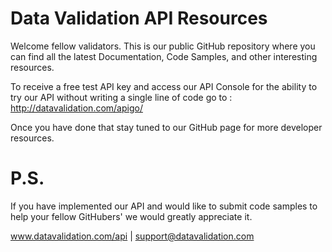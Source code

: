 Data Validation API Resources
===

Welcome fellow validators. This is our public GitHub repository where you can find 
all the latest Documentation, Code Samples, and other interesting resources. 

To receive a free test API key and access our API Console for the ability to try our API 
without writing a single line of code go to : http://datavalidation.com/apigo/

Once you have done that stay tuned to our GitHub page for more developer resources. 

P.S. 
=
If you have implemented our API and would like to submit code samples to help your fellow
GitHubers' we would greatly appreciate it. 

www.datavalidation.com/api  |  support@datavalidation.com
